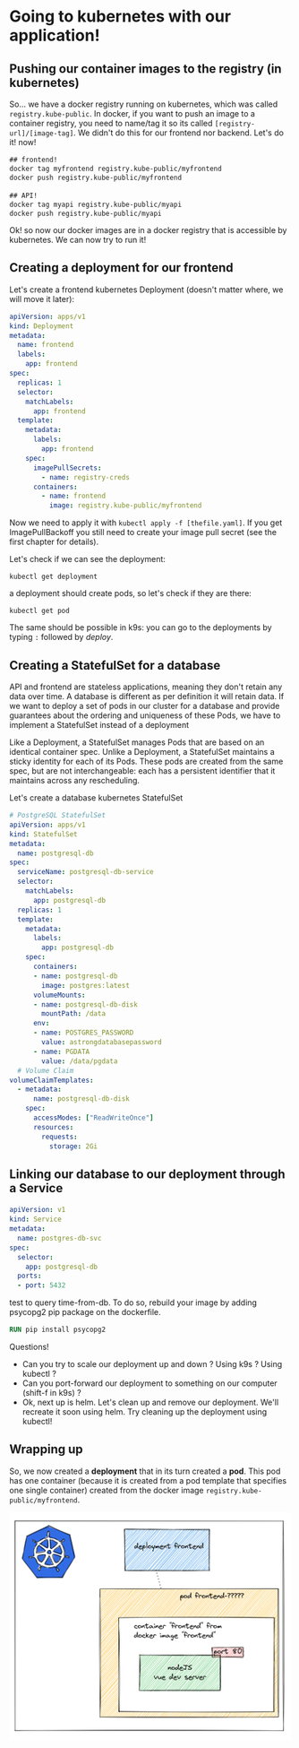 # Going to kubernetes with our application!

## Pushing our container images to the registry (in kubernetes)

So... we have a docker registry running on kubernetes, which was called `registry.kube-public`. In docker, if you want to push an image to a container registry, you need to name/tag it so its called `[registry-url]/[image-tag]`. We didn't do this for our frontend nor backend. Let's do it! now!

```shell
## frontend!
docker tag myfrontend registry.kube-public/myfrontend
docker push registry.kube-public/myfrontend

## API!
docker tag myapi registry.kube-public/myapi
docker push registry.kube-public/myapi
```

Ok! so now our docker images are in a docker registry that is accessible by kubernetes. We can now try to run it!

## Creating a deployment for our frontend

Let's create a frontend kubernetes Deployment (doesn't matter where, we will move it later):

```yaml
apiVersion: apps/v1
kind: Deployment
metadata:
  name: frontend
  labels:
    app: frontend
spec:
  replicas: 1
  selector:
    matchLabels:
      app: frontend
  template:
    metadata:
      labels:
        app: frontend
    spec:
      imagePullSecrets:
        - name: registry-creds
      containers:
        - name: frontend
          image: registry.kube-public/myfrontend
```

Now we need to apply it with `kubectl apply -f [thefile.yaml]`. If you get ImagePullBackoff you still need to create your image pull secret (see the first chapter for details).



Let's check if we can see the deployment:

```shell
kubectl get deployment
```

a deployment should create pods, so let's check if they are there:

```shell
kubectl get pod
```

The same should be possible in k9s: you can go to the deployments by typing `:` followed by *deploy*.

## Creating a StatefulSet for a database

API and frontend are stateless applications, meaning they don't retain any data over time. A database is different as per definition it will retain data. If we want to deploy a set of pods in our cluster for a database and provide guarantees about the ordering and uniqueness of these Pods, we have to implement a StatefulSet instead of a deployment

Like a Deployment, a StatefulSet manages Pods that are based on an identical container spec. Unlike a Deployment, a StatefulSet maintains a sticky identity for each of its Pods. These pods are created from the same spec, but are not interchangeable: each has a persistent identifier that it maintains across any rescheduling.

Let's create a database kubernetes StatefulSet
```yaml
# PostgreSQL StatefulSet
apiVersion: apps/v1
kind: StatefulSet
metadata:
  name: postgresql-db
spec:
  serviceName: postgresql-db-service
  selector:
    matchLabels:
      app: postgresql-db
  replicas: 1
  template:
    metadata:
      labels:
        app: postgresql-db
    spec:
      containers:
      - name: postgresql-db
        image: postgres:latest
      volumeMounts:
      - name: postgresql-db-disk
        mountPath: /data
      env:
      - name: POSTGRES_PASSWORD
        value: astrongdatabasepassword
      - name: PGDATA
        value: /data/pgdata
  # Volume Claim
volumeClaimTemplates:
  - metadata:
      name: postgresql-db-disk
    spec:
      accessModes: ["ReadWriteOnce"]
      resources:
        requests:
          storage: 2Gi
```

## Linking our database to our deployment through a Service

```yaml
apiVersion: v1
kind: Service
metadata:
  name: postgres-db-svc
spec:
  selector:
    app: postgresql-db
  ports:
  - port: 5432
```

test to query time-from-db. To do so, rebuild your image by adding psycopg2 pip package on the dockerfile.
```dockerfile
RUN pip install psycopg2
```
Questions!

* Can you try to scale our deployment up and down ? Using k9s ? Using kubectl ?
* Can you port-forward our deployment to something on our computer (shift-f in k9s) ?
* Ok, next up is helm. Let's clean up and remove our deployment. We'll recreate it soon using helm. Try cleaning up the deployment using kubectl!


## Wrapping up

So, we now created a **deployment** that in its turn created a **pod**. This pod has one container (because it is created from a pod template that specifies one single container) created from the docker image `registry.kube-public/myfrontend`.

![frontend-deployment](../imgs/frontend-deployment.png)


